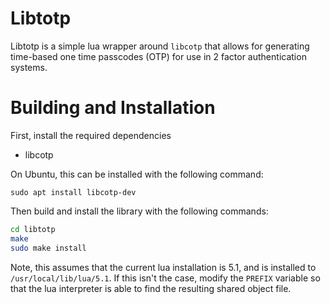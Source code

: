# Libtotp

Libtotp is a simple lua wrapper around `libcotp` that allows for generating time-based one time passcodes (OTP) for use in 2 factor authentication systems.

# Building and Installation

First, install the required dependencies

- libcotp

On Ubuntu, this can be installed with the following command:

`sudo apt install libcotp-dev`

Then build and install the library with the following commands:

```sh
cd libtotp
make
sudo make install
```

Note, this assumes that the current lua installation is 5.1, and is installed to `/usr/local/lib/lua/5.1`. If this isn't the case, modify the `PREFIX` variable so that the lua interpreter is able to find the resulting shared object file.
